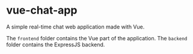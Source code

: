 # vue-chat-app

A simple real-time chat web application made with Vue.

The `frontend` folder contains the Vue part of the application. The `backend` folder contains the ExpressJS backend.

